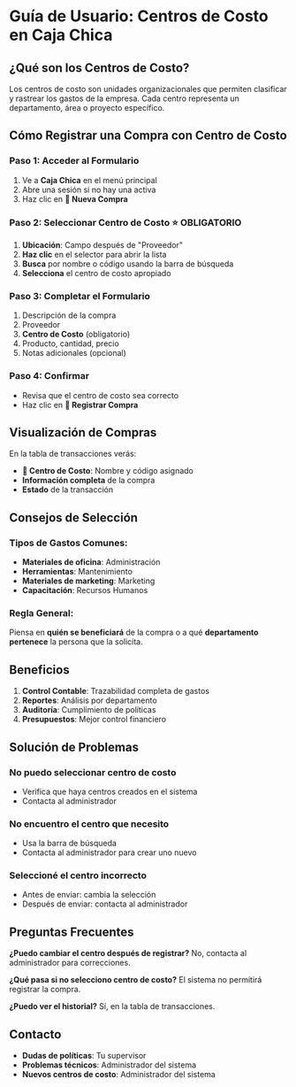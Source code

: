 # Guía de Usuario: Centros de Costo en Caja Chica

## ¿Qué son los Centros de Costo?

Los centros de costo son unidades organizacionales que permiten clasificar y rastrear los gastos de la empresa. Cada centro representa un departamento, área o proyecto específico.

## Cómo Registrar una Compra con Centro de Costo

### Paso 1: Acceder al Formulario
1. Ve a **Caja Chica** en el menú principal
2. Abre una sesión si no hay una activa
3. Haz clic en **🛒 Nueva Compra**

### Paso 2: Seleccionar Centro de Costo ⭐ **OBLIGATORIO**
1. **Ubicación**: Campo después de "Proveedor"
2. **Haz clic** en el selector para abrir la lista
3. **Busca** por nombre o código usando la barra de búsqueda
4. **Selecciona** el centro de costo apropiado

### Paso 3: Completar el Formulario
1. Descripción de la compra
2. Proveedor
3. **Centro de Costo** (obligatorio)
4. Producto, cantidad, precio
5. Notas adicionales (opcional)

### Paso 4: Confirmar
- Revisa que el centro de costo sea correcto
- Haz clic en **🛒 Registrar Compra**

## Visualización de Compras

En la tabla de transacciones verás:
- **🏢 Centro de Costo**: Nombre y código asignado
- **Información completa** de la compra
- **Estado** de la transacción

## Consejos de Selección

### Tipos de Gastos Comunes:
- **Materiales de oficina**: Administración
- **Herramientas**: Mantenimiento
- **Materiales de marketing**: Marketing
- **Capacitación**: Recursos Humanos

### Regla General:
Piensa en **quién se beneficiará** de la compra o a qué **departamento pertenece** la persona que la solicita.

## Beneficios

1. **Control Contable**: Trazabilidad completa de gastos
2. **Reportes**: Análisis por departamento
3. **Auditoría**: Cumplimiento de políticas
4. **Presupuestos**: Mejor control financiero

## Solución de Problemas

### No puedo seleccionar centro de costo
- Verifica que haya centros creados en el sistema
- Contacta al administrador

### No encuentro el centro que necesito
- Usa la barra de búsqueda
- Contacta al administrador para crear uno nuevo

### Seleccioné el centro incorrecto
- Antes de enviar: cambia la selección
- Después de enviar: contacta al administrador

## Preguntas Frecuentes

**¿Puedo cambiar el centro después de registrar?**
No, contacta al administrador para correcciones.

**¿Qué pasa si no selecciono centro de costo?**
El sistema no permitirá registrar la compra.

**¿Puedo ver el historial?**
Sí, en la tabla de transacciones.

## Contacto

- **Dudas de políticas**: Tu supervisor
- **Problemas técnicos**: Administrador del sistema
- **Nuevos centros de costo**: Administrador del sistema 